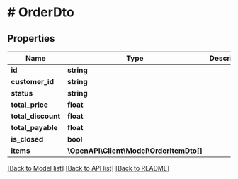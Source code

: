 # # OrderDto

## Properties

Name | Type | Description | Notes
------------ | ------------- | ------------- | -------------
**id** | **string** |  | [optional]
**customer_id** | **string** |  | [optional]
**status** | **string** |  | [optional]
**total_price** | **float** |  | [optional]
**total_discount** | **float** |  | [optional]
**total_payable** | **float** |  | [optional]
**is_closed** | **bool** |  | [optional]
**items** | [**\OpenAPI\Client\Model\OrderItemDto[]**](OrderItemDto.md) |  | [optional]

[[Back to Model list]](../../README.md#models) [[Back to API list]](../../README.md#endpoints) [[Back to README]](../../README.md)
